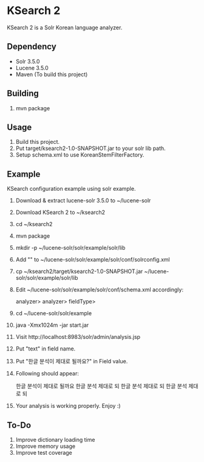KSearch 2
=========

KSearch 2 is a Solr Korean language analyzer.

Dependency
----------

 * Solr 3.5.0
 * Lucene 3.5.0
 * Maven (To build this project)

Building
--------

 1. mvn package

Usage
-----

1. Build this project.
2. Put target/ksearch2-1.0-SNAPSHOT.jar to your solr lib path.
3. Setup schema.xml to use KoreanStemFilterFactory.

Example
-------

KSearch configuration example using solr example.

1. Download & extract lucene-solr 3.5.0 to ~/lucene-solr
2. Download KSearch 2 to ~/ksearch2
3. cd ~/ksearch2
4. mvn package
5. mkdir -p ~/lucene-solr/solr/example/solr/lib
6. Add "<lib dir="./lib" />" to ~/lucene-solr/solr/example/solr/conf/solrconfig.xml
7. cp ~/ksearch2/target/ksearch2-1.0-SNAPSHOT.jar ~/lucene-solr/solr/example/solr/lib
8. Edit ~/lucene-solr/solr/example/solr/conf/schema.xml accordingly:

    <fieldType name="text_general" class="solr.TextField" positionIncrementGap="100">
      <analyzer type="index">
        <tokenizer class="solr.StandardTokenizerFactory"/>
        <filter class="com.weclay.ksearch2.KoreanStemFilterFactory" />
        <filter class="solr.StopFilterFactory" ignoreCase="true" words="stopwords.txt" enablePositionIncrements="true" />
        <!-- in this example, we will only use synonyms at query time
        <filter class="solr.SynonymFilterFactory" synonyms="index_synonyms.txt" ignoreCase="true" expand="false"/>
        -->
        <filter class="solr.LowerCaseFilterFactory"/>
      </analyzer>analyzer>
      <analyzer type="query">
        <tokenizer class="solr.StandardTokenizerFactory"/>
        <filter class="com.weclay.ksearch2.KoreanStemFilterFactory" />
        <filter class="solr.StopFilterFactory" ignoreCase="true" words="stopwords.txt" enablePositionIncrements="true" />
        <filter class="solr.SynonymFilterFactory" synonyms="synonyms.txt" ignoreCase="true" expand="true"/>
        <filter class="solr.LowerCaseFilterFactory"/>
      </analyzer>analyzer>
    </fieldType>fieldType>

9. cd ~/lucene-solr/solr/example
10. java -Xmx1024m -jar start.jar
11. Visit http://localhost:8983/solr/admin/analysis.jsp
12. Put "text" in field name.
13. Put "한글 분석이 제대로 될까요?" in Field value.
14. Following should appear:

    한글 분석이 제대로 될까요
    한글 분석 제대로 되
    한글 분석 제대로 되
    한글 분석 제대로 되

15. Your analysis is working properly. Enjoy :)

To-Do
-----

1. Improve dictionary loading time
2. Improve memory usage
3. Improve test coverage

